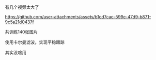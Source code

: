 有几个视频太大了

https://github.com/user-attachments/assets/b1cd7cac-599e-47d9-b871-9c5a21d0437f

共训练140张图片

使用卡尔曼滤波，实现平稳跟踪

其实没啥用

